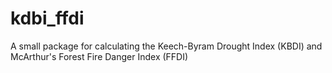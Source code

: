 # kdbi_ffdi
A small package for calculating the Keech-Byram Drought Index (KBDI) and McArthur's Forest Fire Danger Index (FFDI)
